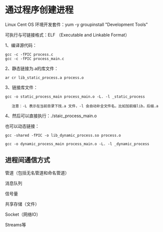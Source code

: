 
# 通过程序创建进程

Linux Cent OS 环境开发套件：yum -y groupinstall "Development Tools"

可执行与可链接格式：ELF （Executable and Linkable Format）


1、编译源代码：

    gcc -c -fPIC process.c
    gcc -c -fPIC process_main.c

2、静态链接为.a的库文件：

    ar cr lib_static_process.a process.o

3、链接库文件：
    
    gcc -o static_process_main process_main.o -L. -l _static_process
        
       注意：-L 表示在当前目录下找.a 文件，-l 会自动补全文件名，比如加前缀lib，后缀.a
                                          
4、然后可以直接执行：./staic_process_main.o


也可以动态链接：

    gcc -shared -fPIC -o lib_dynamic_process.so process.o

    gcc -o dynamic_process_main process_main.o -L. -l _dynamic_process



## 进程间通信方式

管道（包括无名管道和命名管道）

消息队列

信号量

共享存储（文件）

Socket（网络IO）

Streams等


          
